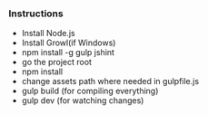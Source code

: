 ### Instructions

* Install Node.js
* Install Growl(if Windows)
* npm install -g gulp jshint
* go the project root
* npm install
* change assets path where needed in gulpfile.js
* gulp build (for compiling everything)
* gulp dev (for watching changes)
